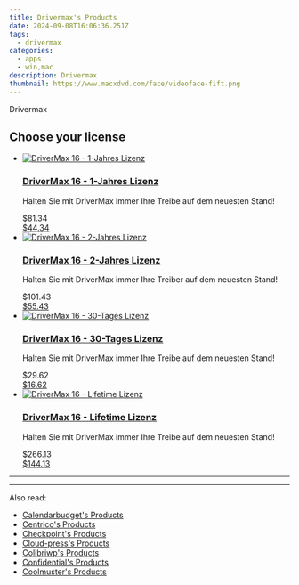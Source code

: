 ```yaml
---
title: Drivermax's Products
date: 2024-09-08T16:06:36.251Z
tags: 
  - drivermax
categories: 
  - apps
  - win,mac
description: Drivermax
thumbnail: https://www.macxdvd.com/face/videoface-fift.png
---
```


Drivermax

<!--__INIT__BEGIN__TAG__PRODUCTS__LIST__-->
<!--__INIT__END__TAG__PRODUCTS__LIST__-->

<!--__INIT__BEGIN__TAG__FEED_PRODUCTS__LIST__-->
## Choose your license

<div class="home-content-container">
  <ul class="home-article-list">
    <li class="home-article-item flex flex-row feedProduct">
      <div class="basis-1/3 lg:basis-1/4 xl:basis-1/5 relative flex justify-center items-center overflow-hidden">
                <a href="https://secure.2checkout.com/order/cart.php?PRODS=4691878&amp;QTY=1&amp;AFFILIATE=108875" class="w-24 h-24 md:w-28 md:h-28 lg:w-32 lg:h-32 xl:w-42 xl:h-42 max-w-24 max-h-24 md:max-w-28 md:max-h-28 lg:max-w-32 lg:max-h-32 xl:max-w-42 xl:max-h-42 -pt-2">
          <img src="https://secure.2checkout.com/images/merchant/6968240043185f65f22097299b865f6b/products/1_drivermax-case-de.png" alt="DriverMax 16 - 1-Jahres Lizenz" class="relative w-full h-full rounded-full object-cover dark:brightness-75 -mt-4 p-4">
        </a>
              </div>
      <div class="flex flex-col gap-5 px-7 pb-7 basis-2/3 lg:basis-3/4 xl:basis-4/5  pt-5">
        <h3 class="home-article-title"><a href="https://secure.2checkout.com/order/cart.php?PRODS=4691878&amp;QTY=1&amp;AFFILIATE=108875">DriverMax 16 - 1-Jahres Lizenz</a></h3>
        <div class="home-article-content markdown-body">
                  <html><head></head><body><p>Halten Sie mit DriverMax immer Ihre Treibe auf dem neuesten Stand!</p></body></html>                </div>
        <div class="flex flex-row feedProduct-Price">
          <div class="feedProduct-Price--Old">
            <span class="feedProduct-Price--Currency">$</span>81<span class="feedProduct-Price--Cents">.34</span>
          </div>
          <div class="">
            <a href="https://secure.2checkout.com/order/cart.php?PRODS=4691878&amp;QTY=1&amp;AFFILIATE=108875">
            <span class="feedProduct-Price--Currency">$</span>44<span class="feedProduct-Price--Cents">.34</span>
            </a>
          </div>
        </div>
      </div>
    </li>
    <li class="home-article-item flex flex-row feedProduct">
      <div class="basis-1/3 lg:basis-1/4 xl:basis-1/5 relative flex justify-center items-center overflow-hidden">
                <a href="https://secure.2checkout.com/order/cart.php?PRODS=4691879&amp;QTY=1&amp;AFFILIATE=108875" class="w-24 h-24 md:w-28 md:h-28 lg:w-32 lg:h-32 xl:w-42 xl:h-42 max-w-24 max-h-24 md:max-w-28 md:max-h-28 lg:max-w-32 lg:max-h-32 xl:max-w-42 xl:max-h-42 -pt-2">
          <img src="https://secure.2checkout.com/images/merchant/6968240043185f65f22097299b865f6b/products/drivermax-case-de.png" alt="DriverMax 16 - 2-Jahres Lizenz" class="relative w-full h-full rounded-full object-cover dark:brightness-75 -mt-4 p-4">
        </a>
              </div>
      <div class="flex flex-col gap-5 px-7 pb-7 basis-2/3 lg:basis-3/4 xl:basis-4/5  pt-5">
        <h3 class="home-article-title"><a href="https://secure.2checkout.com/order/cart.php?PRODS=4691879&amp;QTY=1&amp;AFFILIATE=108875">DriverMax 16 - 2-Jahres Lizenz</a></h3>
        <div class="home-article-content markdown-body">
                  <html><head></head><body><p>Halten Sie mit DriverMax immer Ihre Treiber auf dem neuesten Stand!</p></body></html>                </div>
        <div class="flex flex-row feedProduct-Price">
          <div class="feedProduct-Price--Old">
            <span class="feedProduct-Price--Currency">$</span>101<span class="feedProduct-Price--Cents">.43</span>
          </div>
          <div class="">
            <a href="https://secure.2checkout.com/order/cart.php?PRODS=4691879&amp;QTY=1&amp;AFFILIATE=108875">
            <span class="feedProduct-Price--Currency">$</span>55<span class="feedProduct-Price--Cents">.43</span>
            </a>
          </div>
        </div>
      </div>
    </li>
    <li class="home-article-item flex flex-row feedProduct">
      <div class="basis-1/3 lg:basis-1/4 xl:basis-1/5 relative flex justify-center items-center overflow-hidden">
                <a href="https://secure.2checkout.com/order/cart.php?PRODS=4691877&amp;QTY=1&amp;AFFILIATE=108875" class="w-24 h-24 md:w-28 md:h-28 lg:w-32 lg:h-32 xl:w-42 xl:h-42 max-w-24 max-h-24 md:max-w-28 md:max-h-28 lg:max-w-32 lg:max-h-32 xl:max-w-42 xl:max-h-42 -pt-2">
          <img src="https://secure.2checkout.com/images/merchant/6968240043185f65f22097299b865f6b/products/2_drivermax-case-de.png" alt="DriverMax 16 - 30-Tages Lizenz" class="relative w-full h-full rounded-full object-cover dark:brightness-75 -mt-4 p-4">
        </a>
              </div>
      <div class="flex flex-col gap-5 px-7 pb-7 basis-2/3 lg:basis-3/4 xl:basis-4/5  pt-5">
        <h3 class="home-article-title"><a href="https://secure.2checkout.com/order/cart.php?PRODS=4691877&amp;QTY=1&amp;AFFILIATE=108875">DriverMax 16 - 30-Tages Lizenz</a></h3>
        <div class="home-article-content markdown-body">
                  <html><head></head><body><p>Halten Sie mit DriverMax immer Ihre Treibe auf dem neuesten Stand!</p></body></html>                </div>
        <div class="flex flex-row feedProduct-Price">
          <div class="feedProduct-Price--Old">
            <span class="feedProduct-Price--Currency">$</span>29<span class="feedProduct-Price--Cents">.62</span>
          </div>
          <div class="">
            <a href="https://secure.2checkout.com/order/cart.php?PRODS=4691877&amp;QTY=1&amp;AFFILIATE=108875">
            <span class="feedProduct-Price--Currency">$</span>16<span class="feedProduct-Price--Cents">.62</span>
            </a>
          </div>
        </div>
      </div>
    </li>
    <li class="home-article-item flex flex-row feedProduct">
      <div class="basis-1/3 lg:basis-1/4 xl:basis-1/5 relative flex justify-center items-center overflow-hidden">
                <a href="https://secure.2checkout.com/order/cart.php?PRODS=4691880&amp;QTY=1&amp;AFFILIATE=108875" class="w-24 h-24 md:w-28 md:h-28 lg:w-32 lg:h-32 xl:w-42 xl:h-42 max-w-24 max-h-24 md:max-w-28 md:max-h-28 lg:max-w-32 lg:max-h-32 xl:max-w-42 xl:max-h-42 -pt-2">
          <img src="https://secure.2checkout.com/images/merchant/6968240043185f65f22097299b865f6b/products/3_drivermax-case-de.png" alt="DriverMax 16 - Lifetime Lizenz" class="relative w-full h-full rounded-full object-cover dark:brightness-75 -mt-4 p-4">
        </a>
              </div>
      <div class="flex flex-col gap-5 px-7 pb-7 basis-2/3 lg:basis-3/4 xl:basis-4/5  pt-5">
        <h3 class="home-article-title"><a href="https://secure.2checkout.com/order/cart.php?PRODS=4691880&amp;QTY=1&amp;AFFILIATE=108875">DriverMax 16 - Lifetime Lizenz</a></h3>
        <div class="home-article-content markdown-body">
                  <html><head></head><body><p>Halten Sie mit DriverMax immer Ihre Treibe auf dem neuesten Stand!</p></body></html>                </div>
        <div class="flex flex-row feedProduct-Price">
          <div class="feedProduct-Price--Old">
            <span class="feedProduct-Price--Currency">$</span>266<span class="feedProduct-Price--Cents">.13</span>
          </div>
          <div class="">
            <a href="https://secure.2checkout.com/order/cart.php?PRODS=4691880&amp;QTY=1&amp;AFFILIATE=108875">
            <span class="feedProduct-Price--Currency">$</span>144<span class="feedProduct-Price--Cents">.13</span>
            </a>
          </div>
        </div>
      </div>
    </li>
  </ul>
</div>

<hr><!--__INIT__END__TAG__FEED_PRODUCTS__LIST__-->

<hr>

<ins class="adsbygoogle"
      style="display:block"
      data-ad-client="ca-pub-7571918770474297"
      data-ad-slot="8358498916"
      data-ad-format="auto"
      data-full-width-responsive="true"></ins>

<span class="atpl-alsoreadstyle">Also read:</span>
<div><ul>
<li><a href="https://tools.techidaily.com/calendarbudget/products/"><u>Calendarbudget's Products</u></a></li>
<li><a href="https://tools.techidaily.com/centrico/products/"><u>Centrico's Products</u></a></li>
<li><a href="https://tools.techidaily.com/checkpoint/products/"><u>Checkpoint's Products</u></a></li>
<li><a href="https://tools.techidaily.com/cloud-press/products/"><u>Cloud-press's Products</u></a></li>
<li><a href="https://tools.techidaily.com/colibriwp/products/"><u>Colibriwp's Products</u></a></li>
<li><a href="https://tools.techidaily.com/confidential/products/"><u>Confidential's Products</u></a></li>
<li><a href="https://tools.techidaily.com/coolmuster/products/"><u>Coolmuster's Products</u></a></li>
</ul></div>

